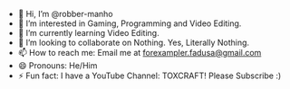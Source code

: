 - 👋 Hi, I’m @robber-manho
- 👀 I’m interested in Gaming, Programming and Video Editing.
- 🌱 I’m currently learning Video Editing.
- 💞️ I’m looking to collaborate on Nothing. Yes, Literally Nothing.
- 📫 How to reach me: Email me at forexampler.fadusa@gmail.com
- 😄 Pronouns: He/Him
- ⚡ Fun fact: I have a YouTube Channel: TOXCRAFT! Please Subscribe :)
